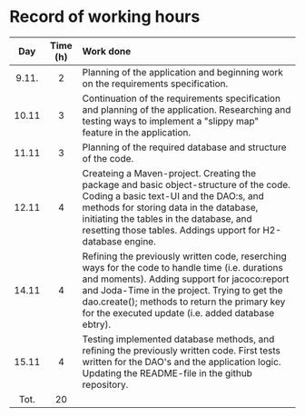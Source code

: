 # Record of working hours

|  Day  |  Time (h) |  Work done |
| :----:|:---------:| :----------|
| 9.11. | 2         | Planning of the application and beginning work on the requirements specification.
| 10.11 | 3         | Continuation of the requirements specification and planning of the application. Researching and testing ways to implement a "slippy map" feature in the application.
| 11.11 | 3         | Planning of the required database and structure of the code. 
| 12.11 | 4         | Createing a Maven-project. Creating the package and basic object-structure of the code. Coding a basic text-UI and the DAO:s, and methods for storing data in the database, initiating the tables in the database, and resetting those tables. Addings upport for H2-database engine.
| 14.11 | 4         | Refining the previously written code, reserching ways for the code to handle time (i.e. durations and moments). Adding support for jacoco:report and Joda-Time in the project. Trying to get the dao.create(); methods to return the primary key for the executed update (i.e. added database ebtry).
| 15.11 | 4         | Testing implemented database methods, and refining the previously written code. First tests written for the DAO's and the application logic. Updating the README-file in the github repository.
| Tot.  | 20        |
